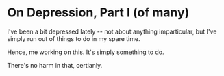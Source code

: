 On Depression, Part I (of many)
===============================

I've been a bit depressed lately -- not about anything imparticular, but I've simply run out of things to do in my spare time. 

Hence, me working on this. It's simply something to do. 

There's no harm in that, certianly.